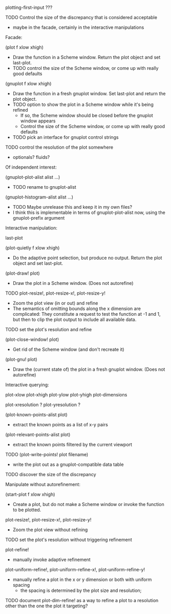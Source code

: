 plotting-first-input ???

TODO Control the size of the discrepancy that is considered acceptable
- maybe in the facade, certainly in the interactive manipulations


Facade:

(plot f xlow xhigh)
- Draw the function in a Scheme window.  Return the plot object and set last-plot.
- TODO control the size of the Scheme window, or come up with really good defaults

(gnuplot f xlow xhigh)
- Draw the function in a fresh gnuplot window.  Set last-plot and
  return the plot object.
- TODO option to show the plot in a Scheme window while it's being refined
  - If so, the Scheme window should be closed before the gnuplot
    window appears
  - Control the size of the Scheme window, or come up with really good defaults
- TODO pick an interface for gnuplot control strings

TODO control the resolution of the plot somewhere
- optionals? fluids?


Of independent interest:

(gnuplot-plot-alist alist ...)
- TODO rename to gnuplot-alist

(gnuplot-histogram-alist alist ...)
- TODO Maybe unrelease this and keep it in my own files?
- I think this is implementable in terms of gnuplot-plot-alist now,
  using the gnuplot-prefix argument


Interactive manipulation:

last-plot

(plot-quietly f xlow xhigh)
- Do the adaptive point selection, but produce no output.  Return the
  plot object and set last-plot.

(plot-draw! plot)
- Draw the plot in a Scheme window.  (Does not autorefine)

TODO plot-resize!, plot-resize-x!, plot-resize-y!
- Zoom the plot view (in or out) and refine
- The semantics of omitting bounds along the x dimension are complicated:
  They constitute a request to test the function at -1 and 1, but then to
  clip the plot output to include all available data.

TODO set the plot's resolution and refine

(plot-close-window! plot)
- Get rid of the Scheme window (and don't recreate it)

(plot-gnu! plot)
- Draw the (current state of) the plot in a fresh gnuplot window.  (Does not
  autorefine)


Interactive querying:

plot-xlow plot-xhigh plot-ylow plot-yhigh plot-dimensions

plot-xresolution ? plot-yresolution ?

(plot-known-points-alist plot)
- extract the known points as a list of x-y pairs

(plot-relevant-points-alist plot)
- extract the known points filtered by the current viewport

TODO (plot-write-points! plot filename)
- write the plot out as a gnuplot-compatible data table

TODO discover the size of the discrepancy


Manipulate without autorefinement:

(start-plot f xlow xhigh)
- Create a plot, but do not make a Scheme window or invoke the
  function to be plotted.

plot-resize!, plot-resize-x!, plot-resize-y!
- Zoom the plot view without refining

TODO set the plot's resolution without triggering refinement

plot-refine!
- manually invoke adaptive refinement

plot-uniform-refine!, plot-uniform-refine-x!, plot-uniform-refine-y!
- manually refine a plot in the x or y dimension or both with uniform spacing
  - the spacing is determined by the plot size and resolution;

TODO document plot-dim-refine! as a way to refine a plot to a
resolution other than the one the plot it targeting?
